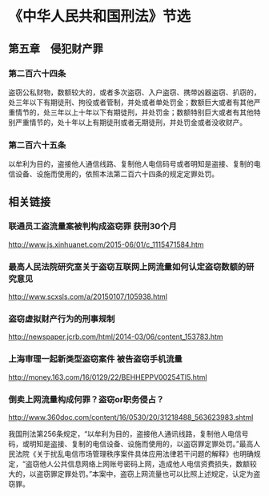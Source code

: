# 《中华人民共和国刑法》节选
## 第五章　侵犯财产罪

### 第二百六十四条
盗窃公私财物，数额较大的，或者多次盗窃、入户盗窃、携带凶器盗窃、扒窃的，处三年以下有期徒刑、拘役或者管制，并处或者单处罚金；数额巨大或者有其他严重情节的，处三年以上十年以下有期徒刑，并处罚金；数额特别巨大或者有其他特别严重情节的，处十年以上有期徒刑或者无期徒刑，并处罚金或者没收财产。

### 第二百六十五条
以牟利为目的，盗接他人通信线路、复制他人电信码号或者明知是盗接、复制的电信设备、设施而使用的，依照本法第二百六十四条的规定定罪处罚。

## 相关链接

### 联通员工盗流量案被判构成盗窃罪 获刑30个月
http://www.js.xinhuanet.com/2015-06/01/c_1115471584.htm

### 最高人民法院研究室关于盗窃互联网上网流量如何认定盗窃数额的研究意见
http://www.scxsls.com/a/20150107/105938.html

### 盗窃虚拟财产行为的刑事规制
http://newspaper.jcrb.com/html/2014-03/06/content_153783.htm

### 上海审理一起新类型盗窃案件 被告盗窃手机流量
http://money.163.com/16/0129/22/BEHHEPPV00254TI5.html

### 倒卖上网流量构成何罪？盗窃or职务侵占？
http://www.360doc.com/content/16/0530/20/31218488_563623983.shtml

我国刑法第256条规定，“以牟利为目的，盗接他人通讯线路，复制他人电信号码，或明知是盗接、复制的电信设备、设施而使用的，以盗窃罪定罪处罚。”最高人民法院《关于扰乱电信市场管理秩序案件具体应用法律若干问题的解释》也明确规定，“盗窃他人公共信息网络上网账号密码上网，造成他人电信资费损失，数额较大的，以盗窃罪定罪处罚。”本案中，盗窃上网流量也可以比照上述规定，认定为盗窃罪。
